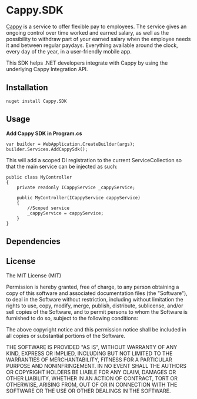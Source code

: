 # Cappy.SDK

[Cappy](https://cappy.se/) is a service to offer flexible pay to employees. The service gives an ongoing control over time worked and earned salary, as well as the possibility to withdraw part of your earned salary when the employee needs it and between regular paydays. Everything available around the clock, every day of the year, in a user-friendly mobile app.

This SDK helps .NET developers integrate with Cappy by using the underlying Cappy Integration API.

## Installation

`nuget install Cappy.SDK`

## Usage

**Add Cappy SDK in Program.cs**

```
var builder = WebApplication.CreateBuilder(args);
builder.Services.AddCappySdk();
```

This will add a scoped DI registration to the current ServiceCollection so that the main service can be injected as such:

```
public class MyController
{
    private readonly ICappyService _cappyService;

    public MyController(ICappyService cappyService)
    {
        //Scoped service
        _cappyService = cappyService;
    }
}
```


## Dependencies

## License

The MIT License (MIT)

Permission is hereby granted, free of charge, to any person obtaining a copy of this software and associated documentation files (the "Software"), to deal in the Software without restriction, including without limitation the rights to use, copy, modify, merge, publish, distribute, sublicense, and/or sell copies of the Software, and to permit persons to whom the Software is furnished to do so, subject to the following conditions:

The above copyright notice and this permission notice shall be included in all copies or substantial portions of the Software.

THE SOFTWARE IS PROVIDED "AS IS", WITHOUT WARRANTY OF ANY KIND, EXPRESS OR IMPLIED, INCLUDING BUT NOT LIMITED TO THE WARRANTIES OF MERCHANTABILITY, FITNESS FOR A PARTICULAR PURPOSE AND NONINFRINGEMENT. IN NO EVENT SHALL THE AUTHORS OR COPYRIGHT HOLDERS BE LIABLE FOR ANY CLAIM, DAMAGES OR OTHER LIABILITY, WHETHER IN AN ACTION OF CONTRACT, TORT OR OTHERWISE, ARISING FROM, OUT OF OR IN CONNECTION WITH THE SOFTWARE OR THE USE OR OTHER DEALINGS IN THE SOFTWARE.